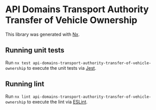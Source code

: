 <!-- gitbook-ignore -->

# API Domains Transport Authority Transfer of Vehicle Ownership

This library was generated with [Nx](https://nx.dev).

## Running unit tests

Run `nx test api-domains-transport-authority-transfer-of-vehicle-ownership` to execute the unit tests via [Jest](https://jestjs.io).

## Running lint

Run `nx lint api-domains-transport-authority-transfer-of-vehicle-ownership` to execute the lint via [ESLint](https://eslint.org/).
